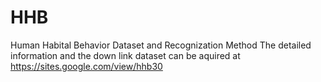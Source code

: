 # HHB
Human Habital Behavior Dataset and Recognization Method
The detailed information and the down link dataset can be aquired at https://sites.google.com/view/hhb30

